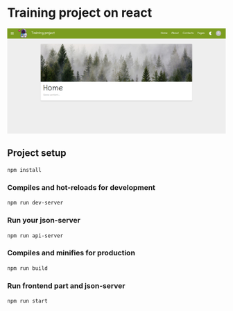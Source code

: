 # Training project on react

![Layout](./images/layout.png)

## Project setup
```
npm install
```

### Compiles and hot-reloads for development
```
npm run dev-server
```
### Run your json-server
```
npm run api-server
```
### Compiles and minifies for production
```
npm run build
```
### Run frontend part and json-server
```
npm run start
```